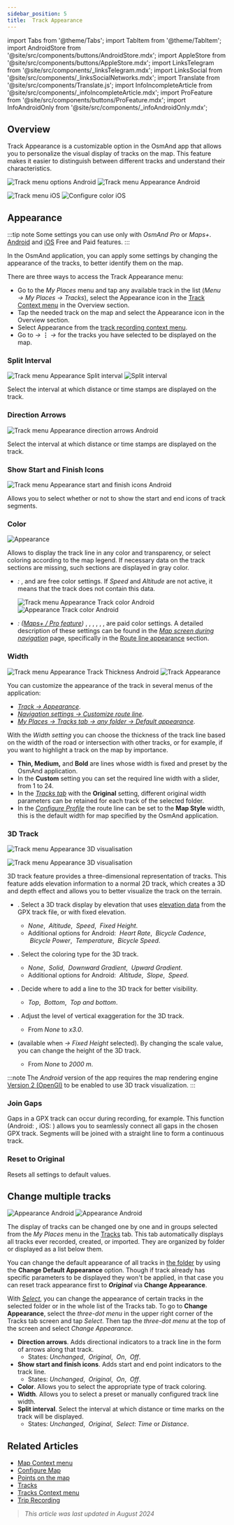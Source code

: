 ```yaml
---
sidebar_position: 5
title:  Track Appearance
---
```


import Tabs from '@theme/Tabs';
import TabItem from '@theme/TabItem';
import AndroidStore from '@site/src/components/buttons/AndroidStore.mdx';
import AppleStore from '@site/src/components/buttons/AppleStore.mdx';
import LinksTelegram from '@site/src/components/_linksTelegram.mdx';
import LinksSocial from '@site/src/components/_linksSocialNetworks.mdx';
import Translate from '@site/src/components/Translate.js';
import InfoIncompleteArticle from '@site/src/components/_infoIncompleteArticle.mdx';
import ProFeature from '@site/src/components/buttons/ProFeature.mdx';
import InfoAndroidOnly from '@site/src/components/_infoAndroidOnly.mdx';

## Overview

Track Appearance is a customizable option in the OsmAnd app that allows you to personalize the visual display of tracks on the map. This feature makes it easier to distinguish between different tracks and understand their characteristics.

<Tabs groupId="operating-systems">

<TabItem value="android" label="Android">  

![Track menu options Android](@site/static/img/map/track-appear-and-1.png)  ![Track menu Appearance Android](@site/static/img/map/track_appearence_1_andr.png)  

</TabItem>

<TabItem value="ios" label="iOS">

![Track menu iOS](@site/static/img/map/track_appearence_1_ios.png) ![Configure color iOS](@site/static/img/map/track_appearence_2_ios.png)  

</TabItem>

</Tabs>


## Appearance

:::tip note
Some settings you can use only with *OsmAnd Pro* or *Maps+*. <a href="https://osmand.net/docs/user/purchases/android#free-and-paid-features">Android</a> and <a href="https://osmand.net/docs/user/purchases/ios#free-and-paid-features">iOS</a> Free and Paid features.
:::

In the OsmAnd application, you can apply some settings by changing the appearance of the tracks, to better identify them on the map.  

There are three ways to access the Track Appearance menu:

- Go to the *My Places* menu and tap any available track in the list (*Menu → My Places → Tracks*), select the Appearance icon in the [Track Context menu](../../map/tracks/track-context-menu.md#overview) in the Overview section.
- Tap the needed track on the map and select the Appearance icon in the Overview section.
- Select Appearance from the [track recording context menu](../../plugins/trip-recording.md#сurrent-track-recording).  
- Go to *<Translate android="true" ids="shared_string_menu,configure_map,show_gpx"/> →* **&#8942;** *→ <Translate android="true" ids="change_appearance"/>* for the tracks you have selected to be displayed on the map.


### Split Interval

![Track menu Appearance Split interval](@site/static/img/map/track_appearance_menu_split_interval_android.png)  ![Split interval](@site/static/img/map/track_appearance_menu_split_interval_ios.png)

Select the interval at which distance or time stamps are displayed on the track.  

### Direction Arrows

![Track menu Appearance direction arrows Android](@site/static/img/map/track_appearance_menu_direction_arrows_android.png)

Select the interval at which distance or time stamps are displayed on the track.  

### Show Start and Finish Icons

![Track menu Appearance start and finish icons Android](@site/static/img/map/track_appearance_menu_sf_icons_android.png)  

Allows you to select whether or not to show the start and end icons of track segments.  

### Color

![Appearance](@site/static/img/map/appearance_color_andr.png)

Allows to display the track line in any color and transparency, or select coloring according to the map legend. If necessary data on the track sections are missing, such sections are displayed in gray color.

- *<Translate ios="true" ids="shared_string_color"/>:* *<Translate android="true" ids="track_coloring_solid"/>*, *<Translate android="true" ids="shared_string_speed"/>* and *<Translate android="true" ids="altitude"/>* are free color settings. If *Speed* and *Altitude* are not active, it means that the track does not contain this data.  

    ![Track menu Appearance Track color Android](@site/static/img/map/track_appearance_menu_track_color_android.png)  ![Appearance Track color Android](@site/static/img/map/track_appearance_menu_track_color_ios-2.png)  

- *<Translate android="true" ids="shared_string_color"/>: ([Maps+ / Pro feature](../../purchases/index.md))* *<Translate android="true" ids="shared_string_slope"/>*, *<Translate android="true" ids="routeInfo_roadClass_name"/>*, *<Translate android="true" ids="routeInfo_surface_name"/>*, *<Translate android="true" ids="routeInfo_smoothness_name"/>*, *<Translate android="true" ids="routeInfo_winter_ice_road_name"/>*, *<Translate android="true" ids="routeInfo_surface_name"/>*, *<Translate android="true" ids="routeInfo_horse_scale_name"/>* are paid color settings. A detailed description of these settings can be found in the [*Map screen during navigation*](../../navigation/guidance/map-during-navigation.md#color) page, specifically in the [Route line appearance](../../navigation/guidance/map-during-navigation.md#route-line-appearance) section.  


### Width

![Track menu Appearance Track Thickness Android](@site/static/img/map/track_appearance_menu_track_thickness_android.png)   ![Track Appearance](@site/static/img/map/track_appearance_width_andr.png)  

You can customize the appearance of the track in several menus of the application:

- [*Track → Appearance*](../../personal/tracks/manage-tracks.md#folder-menu).
- [*Navigation settings → Customize route line*](../../navigation/guidance/navigation-settings.md#customize-route-line).
- [*My Places → Tracks tab → any folder → Default appearance*](../../personal/tracks/manage-tracks.md#folder-menu).

With the *Width setting* you can choose the thickness of the track line based on the width of the road or intersection with other tracks, or for example, if you want to highlight a track on the map by importance.  

- **Thin, Medium,** and **Bold** are lines whose width is fixed and preset by the OsmAnd application.
- In the **Custom** setting you can set the required line width with a slider, from 1 to 24.
- In the [*Tracks tab*](../../personal/tracks/manage-tracks.md#folder-menu) with the **Original** setting, different original width parameters can be retained for each track of the selected folder.
- In the [*Configure Profile*](../../navigation/guidance/navigation-settings.md#customize-route-line) the route line can be set to the **Map Style** width, this is the default width for map specified by the OsmAnd application.


### 3D Track

<Tabs groupId="operating-systems">

<TabItem value="android" label="Android">

![Track menu Appearance 3D visualisation](@site/static/img/map/3d_track_appearance_android.png)

</TabItem>

<TabItem value="ios" label="iOS">

![Track menu Appearance 3D visualisation](@site/static/img/map/3d_track_appearance_ios.png)

</TabItem>

</Tabs>

3D track feature provides a three-dimensional representation of tracks. This feature adds elevation information to a normal 2D track, which creates a 3D and depth effect and allows you to better visualize the track on the terrain.

- **<Translate android="true" ids="visualized_by"/>**. Select a 3D track display by elevation that uses [elevation data](../../plugins/trip-recording.md#recorded-gpx-file) from the GPX track file, or with fixed elevation.
    - *None*, &nbsp;*Altitude*, &nbsp;*Speed*, &nbsp;*Fixed Height*.
    - Additional options for Android: &nbsp;*Heart Rate*, &nbsp;*Bicycle Cadence*, &nbsp;*Bicycle Power*, &nbsp;*Temperature*, &nbsp;*Bicycle Speed*.

- **<Translate android="true" ids="wall_color"/>**. Select the coloring type for the 3D track.
    - *None*, &nbsp;*Solid*, &nbsp;*Downward Gradient*, &nbsp;*Upward Gradient*.
    - Additional options for Android: &nbsp;*Altitude*, &nbsp;*Slope*, &nbsp;*Speed*.

- **<Translate android="true" ids="track_line"/>**. Decide where to add a line to the 3D track for better visibility.
    - *Top*, &nbsp;*Bottom*, &nbsp;*Top and bottom*.

- **<Translate android="true" ids="vertical_exaggeration"/>**. Adjust the level of vertical exaggeration for the 3D track.  
    - From *None* to *x3.0*.  

- **<Translate android="true" ids="wall_height"/>** (available when *<Translate android="true" ids="visualized_by"/> → Fixed Height* selected). By changing the scale value, you can change the height of the 3D track.
    - From *None* to *2000 m*.

:::note
The *Android* version of the app requires the map rendering engine [Version 2 (OpenGl)](../../personal/global-settings.md#map-rendering-engine) to be enabled to use 3D track visualization.
:::

### Join Gaps

Gaps in a GPX track can occur during recording, for example. This function (Android: *<Translate android="true" ids="join_segments"/>*, iOS: *<Translate ios="true" ids="gpx_join_gaps"/>*) allows you to seamlessly connect all gaps in the chosen GPX track. Segments will be joined with a straight line to form a continuous track.

### Reset to Original

Resets all settings to default values.


## Change multiple tracks

<InfoAndroidOnly />

![Appearance Android](@site/static/img/personal/tracks/my_places_tracks_change_appear_1_andr.png)  ![Appearance Android](@site/static/img/personal/tracks/my_places_tracks_change_appear_2_andr.png)

The display of tracks can be changed one by one and in groups selected from the *My Places* menu in the [Tracks](../../personal/tracks/manage-tracks.md) tab. This tab automatically displays all tracks ever recorded, created, or imported. They are organized by folder or displayed as a list below them.  

You can change the default appearance of all tracks in [the folder](../../personal/tracks/manage-tracks.md#folder-menu) by using the **Change Default Appearance** option. Though if track already has specific parameters to be displayed they won't be applied, in that case you can reset track appearance first to ***Original*** via **Change Appearance**.

With [*Select*](../../personal/tracks/manage-tracks.md#selection-mode), you can change the appearance of certain tracks in the selected folder or in the whole list of the Tracks tab. To go to **Change Appearance**, select the *three-dot menu* in the upper right corner of the Tracks tab screen and tap *Select*. Then tap the *three-dot menu* at the top of the screen and select *Change Appearance*.

- **Direction arrows**. Adds directional indicators to a track line in the form of arrows along that track.  
    - States: *Unchanged*, &nbsp;*Original*, &nbsp;*On*, &nbsp;*Off*.
- **Show start and finish icons**. Adds start and end point indicators to the track line.  
    - States: *Unchanged*, &nbsp;*Original*, &nbsp;*On*, &nbsp;*Off*.
- **Color**. Allows you to select the appropriate type of track coloring.
- **Width**. Allows you to select a preset or manually configured track line width.
- **Split interval**. Select the interval at which distance or time marks on the track will be displayed.  
    - States: *Unchanged*, &nbsp;*Original*, &nbsp;*Select*: *Time* or *Distance*.


## Related Articles

- [Map Context menu](../map-context-menu.md)
- [Configure Map](../configure-map-menu.md)
- [Points on the map](../point-layers-on-map.md)
- [Tracks](../tracks/index.md)
- [Tracks Context menu](../tracks/track-context-menu.md)
- [Trip Recording](../../plugins/trip-recording.md)

> *This article was last updated in August 2024*

